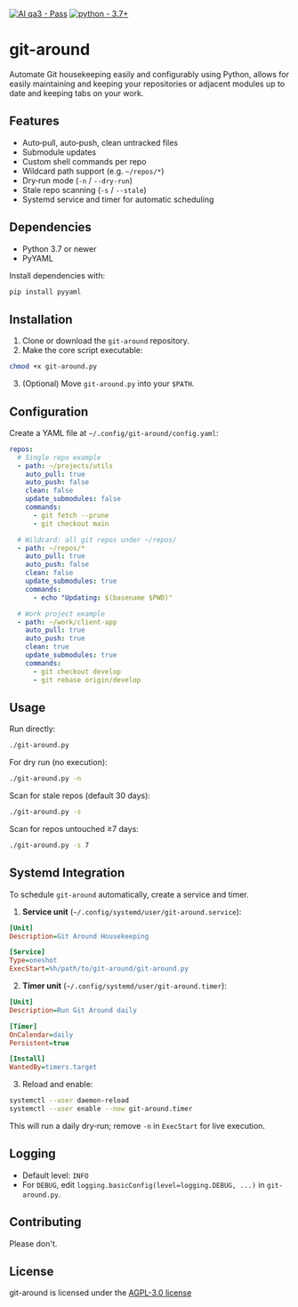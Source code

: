 [![AI qa3 - Pass](https://img.shields.io/badge/AI_qa3-Pass-2ea44f?logo=openai)](https://)
[![python - 3.7+](https://img.shields.io/badge/python-3.7%2B-blue?logo=python)](https://)

# git-around

Automate Git housekeeping easily and configurably using Python, allows for easily maintaining and keeping your repositories or adjacent modules up to date and keeping tabs on your work.

## Features

* Auto‑pull, auto‑push, clean untracked files
* Submodule updates
* Custom shell commands per repo
* Wildcard path support (e.g. `~/repos/*`)
* Dry‑run mode (`-n` / `--dry-run`)
* Stale repo scanning (`-s` / `--stale`)
* Systemd service and timer for automatic scheduling

## Dependencies

* Python 3.7 or newer
* PyYAML

Install dependencies with:

```bash
pip install pyyaml
```

## Installation

1. Clone or download the `git-around` repository.
2. Make the core script executable:

```bash
chmod +x git-around.py
```

3. (Optional) Move `git-around.py` into your `$PATH`.

## Configuration

Create a YAML file at `~/.config/git-around/config.yaml`:

```yaml
repos:
  # Single repo example
  - path: ~/projects/utils
    auto_pull: true
    auto_push: false
    clean: false
    update_submodules: false
    commands:
      - git fetch --prune
      - git checkout main

  # Wildcard: all git repos under ~/repos/
  - path: ~/repos/*
    auto_pull: true
    auto_push: false
    clean: false
    update_submodules: true
    commands:
      - echo "Updating: $(basename $PWD)"

  # Work project example
  - path: ~/work/client-app
    auto_pull: true
    auto_push: true
    clean: true
    update_submodules: true
    commands:
      - git checkout develop
      - git rebase origin/develop
```

## Usage

Run directly:

```bash
./git-around.py
```

For dry run (no execution):

```bash
./git-around.py -n
```

Scan for stale repos (default 30 days):

```bash
./git-around.py -s
```

Scan for repos untouched ≥7 days:

```bash
./git-around.py -s 7
```

## Systemd Integration

To schedule `git-around` automatically, create a service and timer.

1. **Service unit** (`~/.config/systemd/user/git-around.service`):

```ini
[Unit]
Description=Git Around Housekeeping

[Service]
Type=oneshot
ExecStart=%h/path/to/git-around/git-around.py
```

2. **Timer unit** (`~/.config/systemd/user/git-around.timer`):

```ini
[Unit]
Description=Run Git Around daily

[Timer]
OnCalendar=daily
Persistent=true

[Install]
WantedBy=timers.target
```

3. Reload and enable:

```bash
systemctl --user daemon-reload
systemctl --user enable --now git-around.timer
```

This will run a daily dry‑run; remove `-n` in `ExecStart` for live execution.

## Logging

* Default level: `INFO`
* For `DEBUG`, edit `logging.basicConfig(level=logging.DEBUG, ...)` in `git-around.py`.

## Contributing

Please don't.

## License

git-around is licensed under the [AGPL-3.0 license](LICENSE.txt)
